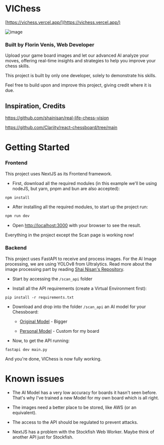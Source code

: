 # VIChess
[https://vichess.vercel.app/](https://vichess.vercel.app/)

![image](https://i.ibb.co/LknGVQg/manual.jpg)
### Built by Florin Venis, Web Developer

Upload your game board images and let our advanced AI analyze your moves, offering real-time insights and strategies to help you improve your chess skills.

This project is built by only one developer, solely to demonstrate his skills.

Feel free to build upon and improve this project, giving credit where it is due.
## Inspiration, Credits
https://github.com/shainisan/real-life-chess-vision

https://github.com/Clariity/react-chessboard/tree/main

# Getting Started

### Frontend
This project uses NextJS as its Frontend framework.

- First, download all the required modules (in this example we'll be using nodeJS, but yarn, pnpm and bun are also accepted):


```sh
npm install
```

- After installing all the required modules, to start up the project run:
```sh
npm run dev

```

- Open [http://localhost:3000](http://localhost:3000) with your browser to see the result.

Everything in the project except the Scan page is working now!

### Backend
This project uses FastAPI to receive and process images. For the AI Image processing, we are using YOLOv8 from Ultralytics. Read more about the image processing part by reading [Shai Nisan's Repository](https://github.com/shainisan/real-life-chess-vision).

- Start by accessing the `/scan_api` folder

- Install all the API requirements (create a Virtual Environment first):
```
pip install -r requirements.txt
```

- Download and drop into the folder `/scan_api` an AI model for your Chessboard:

    - [Original Model](https://onedrive.live.com/?authkey=%21AF%2Du7EjxE%5FFIkco&id=D75A1BACEEF1CA04%2168580&cid=D75A1BACEEF1CA04&parId=root&parQt=sharedby&o=OneUp) - Bigger

    - [Personal Model](https://1drv.ms/u/s!Aiwhxuyy_4jca2Jx8DmDG_L2C1o?e=Eu3LKf) - Custom for my board

- Now, to get the API running:

```
fastapi dev main.py
```

And you're done, VIChess is now fully working.

# Known issues
- The AI Model has a very low accuracy for boards it hasn't seen before. That's why I've trained a new Model for my own board which is all right.

- The images need a better place to be stored, like AWS (or an equivalent).

- The access to the API should be regulated to prevent attacks.

- NextJS has a problem with the Stockfish Web Worker. Maybe think of another API just for Stockfish.